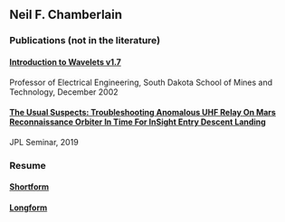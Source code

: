 ## Neil F. Chamberlain
### Publications (not in the literature)
#### [Introduction to Wavelets v1.7](https://nfchamberlain.github.io/Files/Wavelets1.7.pdf)
Professor of Electrical Engineering, 
South Dakota School of Mines and Technology, December 2002
#### [The Usual Suspects: Troubleshooting Anomalous UHF Relay On Mars Reconnaissance Orbiter In Time For InSight Entry Descent Landing](https://trs.jpl.nasa.gov/bitstream/handle/2014/50448/CL%2319-0928.pdf?sequence=1)
JPL Seminar, 2019
### Resume
#### [Shortform](https://nfchamberlain.github.io/Files/NFC_shortform.02.11.23.pdf)
#### [Longform](https://nfchamberlain.github.io/Files/NFC_longform_.02.11.23.pdf)

